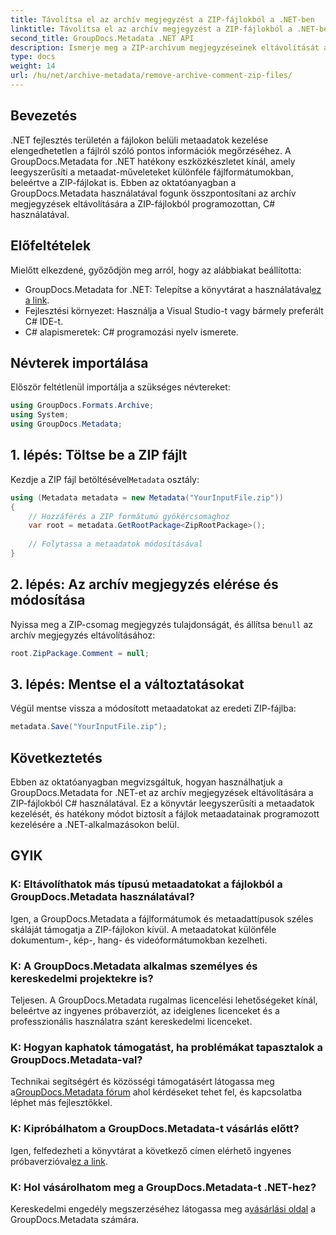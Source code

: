 ```yaml
---
title: Távolítsa el az archív megjegyzést a ZIP-fájlokból a .NET-ben
linktitle: Távolítsa el az archív megjegyzést a ZIP-fájlokból a .NET-ben
second_title: GroupDocs.Metadata .NET API
description: Ismerje meg a ZIP-archívum megjegyzéseinek eltávolítását a GroupDocs.Metadata for .NET használatával. Javítsa metaadatkezelési készségeit.
type: docs
weight: 14
url: /hu/net/archive-metadata/remove-archive-comment-zip-files/
---
```

## Bevezetés
.NET fejlesztés területén a fájlokon belüli metaadatok kezelése elengedhetetlen a fájlról szóló pontos információk megőrzéséhez. A GroupDocs.Metadata for .NET hatékony eszközkészletet kínál, amely leegyszerűsíti a metaadat-műveleteket különféle fájlformátumokban, beleértve a ZIP-fájlokat is. Ebben az oktatóanyagban a GroupDocs.Metadata használatával fogunk összpontosítani az archív megjegyzések eltávolítására a ZIP-fájlokból programozottan, C# használatával. 
## Előfeltételek
Mielőtt elkezdené, győződjön meg arról, hogy az alábbiakat beállította:
-  GroupDocs.Metadata for .NET: Telepítse a könyvtárat a használatával[ez a link](https://releases.groupdocs.com/metadata/net/).
- Fejlesztési környezet: Használja a Visual Studio-t vagy bármely preferált C# IDE-t.
- C# alapismeretek: C# programozási nyelv ismerete.

## Névterek importálása
Először feltétlenül importálja a szükséges névtereket:
```csharp
using GroupDocs.Formats.Archive;
using System;
using GroupDocs.Metadata;
```

## 1. lépés: Töltse be a ZIP fájlt
 Kezdje a ZIP fájl betöltésével`Metadata` osztály:
```csharp
using (Metadata metadata = new Metadata("YourInputFile.zip"))
{
    // Hozzáférés a ZIP formátumú gyökércsomaghoz
    var root = metadata.GetRootPackage<ZipRootPackage>();
    
    // Folytassa a metaadatok módosításával
}
```
## 2. lépés: Az archív megjegyzés elérése és módosítása
Nyissa meg a ZIP-csomag megjegyzés tulajdonságát, és állítsa be`null` az archív megjegyzés eltávolításához:
```csharp
root.ZipPackage.Comment = null;
```
## 3. lépés: Mentse el a változtatásokat
Végül mentse vissza a módosított metaadatokat az eredeti ZIP-fájlba:
```csharp
metadata.Save("YourInputFile.zip");
```

## Következtetés
Ebben az oktatóanyagban megvizsgáltuk, hogyan használhatjuk a GroupDocs.Metadata for .NET-et az archív megjegyzések eltávolítására a ZIP-fájlokból C# használatával. Ez a könyvtár leegyszerűsíti a metaadatok kezelését, és hatékony módot biztosít a fájlok metaadatainak programozott kezelésére a .NET-alkalmazásokon belül.

## GYIK
### K: Eltávolíthatok más típusú metaadatokat a fájlokból a GroupDocs.Metadata használatával?
Igen, a GroupDocs.Metadata a fájlformátumok és metaadattípusok széles skáláját támogatja a ZIP-fájlokon kívül. A metaadatokat különféle dokumentum-, kép-, hang- és videóformátumokban kezelheti.
### K: A GroupDocs.Metadata alkalmas személyes és kereskedelmi projektekre is?
Teljesen. A GroupDocs.Metadata rugalmas licencelési lehetőségeket kínál, beleértve az ingyenes próbaverziót, az ideiglenes licenceket és a professzionális használatra szánt kereskedelmi licenceket.
### K: Hogyan kaphatok támogatást, ha problémákat tapasztalok a GroupDocs.Metadata-val?
 Technikai segítségért és közösségi támogatásért látogassa meg a[GroupDocs.Metadata fórum](https://forum.groupdocs.com/c/metadata/14) ahol kérdéseket tehet fel, és kapcsolatba léphet más fejlesztőkkel.
### K: Kipróbálhatom a GroupDocs.Metadata-t vásárlás előtt?
 Igen, felfedezheti a könyvtárat a következő címen elérhető ingyenes próbaverzióval[ez a link](https://releases.groupdocs.com/).
### K: Hol vásárolhatom meg a GroupDocs.Metadata-t .NET-hez?
 Kereskedelmi engedély megszerzéséhez látogassa meg a[vásárlási oldal](https://purchase.groupdocs.com/buy) a GroupDocs.Metadata számára.